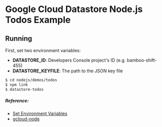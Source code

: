 # Google Cloud Datastore Node.js Todos Example

## Running

First, set two environment variables:

- **DATASTORE_ID**: Developers Console project's ID (e.g. bamboo-shift-455)
- **DATASTORE_KEYFILE**: The path to the JSON key file

```sh
$ cd nodejs/demos/todos
$ npm link
$ datastore-todos
```

##### Reference:

- [Set Environment Variables](https://github.com/sindresorhus/guides/blob/master/set-environment-variables.md)
- [gcloud-node](https://github.com/GoogleCloudPlatform/gcloud-node)